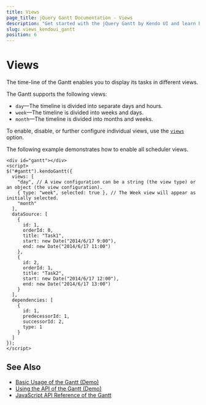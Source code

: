 ```yaml
---
title: Views
page_title: jQuery Gantt Documentation - Views
description: "Get started with the jQuery Gantt by Kendo UI and learn how to initialize the widget and use its events."
slug: views_kendoui_gantt
position: 6
---
```


# Views

The time-line of the Gantt enables you to display its tasks in different views.

The Gantt supports the following views:

- `day`&mdash;The timeline is divided into separate days and hours.
- `week`&mdash;The timeline is divided into weeks and days.
- `month`&mdash;The timeline is divided into months and weeks.

To enable, disable, or further configure individual views, use the [`views`](/api/web/gantt#configuration-views) option.

The following example demonstrates how to enable all scheduler views.

    <div id="gantt"></div>
    <script>
    $("#gantt").kendoGantt({
      views: [
        "day", // A view configuration can be a string (the view type) or an object (the view configuration).
        { type: "week", selected: true }, // The Week view will appear as initially selected.
        "month"
      ],
      dataSource: [
        {
          id: 1,
          orderId: 0,
          title: "Task1",
          start: new Date("2014/6/17 9:00"),
          end: new Date("2014/6/17 11:00")
        },
        {
          id: 2,
          orderId: 1,
          title: "Task2",
          start: new Date("2014/6/17 12:00"),
          end: new Date("2014/6/17 13:00")
        }
      ],
      dependencies: [
        {
          id: 1,
          predecessorId: 1,
          successorId: 2,
          type: 1
        }
      ]
    });
    </script>

## See Also

* [Basic Usage of the Gantt (Demo)](https://demos.telerik.com/kendo-ui/gantt/index)
* [Using the API of the Gantt (Demo)](https://demos.telerik.com/kendo-ui/gantt/api)
* [JavaScript API Reference of the Gantt](/api/javascript/ui/gantt)

